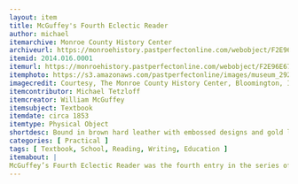 ```yaml
---
layout: item
title: McGuffey's Fourth Eclectic Reader
author: michael
itemarchive: Monroe County History Center
archiveurl: https://monroehistory.pastperfectonline.com/webobject/F2E96E67-32D2-4235-A32E-393229609215
itemid: 2014.016.0001
itemurl: https://monroehistory.pastperfectonline.com/webobject/F2E96E67-32D2-4235-A32E-393229609215
itemphoto: https://s3.amazonaws.com/pastperfectonline/images/museum_292/063/thumbs/20140160001.jpg
imagecredit: Courtesy, The Monroe County History Center, Bloomington, Indiana. For commercial uses, please contact the Monroe County History Center at collection@monroehistory.org or at 812-332-2517.
itemcontributor: Michael Tetzloff
itemcreator: William McGuffey
itemsubject: Textbook
itemdate: circa 1853
itemtype: Physical Object
shortdesc: Bound in brown hard leather with embossed designs and gold lettering on spine. Embossed designs and seal of Eclectic Educational Series.
categories: [ Practical ]
tags: [ Textbook, School, Reading, Writing, Education ]
itemabout: |
McGuffey’s Fourth Eclectic Reader was the fourth entry in the series of reading primers produced by William McGuffey. The fourth reader was designed to be used by students with a very high aptitude for reading and writing. Topics contained within this reader included punctuation, articulation, and accent and inflection, but mainly contained works of prose and poetry with assorted exercises for the students to study.
---
```

